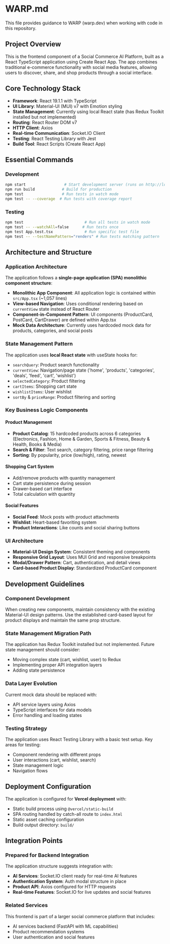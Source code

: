 # WARP.md

This file provides guidance to WARP (warp.dev) when working with code in this repository.

## Project Overview

This is the frontend component of a Social Commerce AI Platform, built as a React TypeScript application using Create React App. The app combines traditional e-commerce functionality with social media features, allowing users to discover, share, and shop products through a social interface.

## Core Technology Stack

- **Framework**: React 19.1.1 with TypeScript
- **UI Library**: Material-UI (MUI) v7 with Emotion styling
- **State Management**: Currently using local React state (has Redux Toolkit installed but not implemented)
- **Routing**: React Router DOM v7
- **HTTP Client**: Axios
- **Real-time Communication**: Socket.IO Client
- **Testing**: React Testing Library with Jest
- **Build Tool**: React Scripts (Create React App)

## Essential Commands

### Development
```bash
npm start                 # Start development server (runs on http://localhost:3000)
npm run build            # Build for production
npm test                 # Run tests in watch mode
npm test -- --coverage  # Run tests with coverage report
```

### Testing
```bash
npm test                           # Run all tests in watch mode
npm test -- --watchAll=false      # Run tests once
npm test App.test.tsx              # Run specific test file
npm test -- --testNamePattern="renders" # Run tests matching pattern
```

## Architecture and Structure

### Application Architecture
The application follows a **single-page application (SPA) monolithic component structure**:

- **Monolithic App Component**: All application logic is contained within `src/App.tsx` (~1,057 lines)
- **View-based Navigation**: Uses conditional rendering based on `currentView` state instead of React Router
- **Component-in-Component Pattern**: UI components (ProductCard, PostCard, CartDrawer) are defined within App.tsx
- **Mock Data Architecture**: Currently uses hardcoded mock data for products, categories, and social posts

### State Management Pattern
The application uses **local React state** with useState hooks for:
- `searchQuery`: Product search functionality
- `currentView`: Navigation/page state ('home', 'products', 'categories', 'deals', 'feed', 'cart', 'wishlist')
- `selectedCategory`: Product filtering
- `cartItems`: Shopping cart state
- `wishlistItems`: User wishlist
- `sortBy` & `priceRange`: Product filtering and sorting

### Key Business Logic Components

#### Product Management
- **Product Catalog**: 15 hardcoded products across 6 categories (Electronics, Fashion, Home & Garden, Sports & Fitness, Beauty & Health, Books & Media)
- **Search & Filter**: Text search, category filtering, price range filtering
- **Sorting**: By popularity, price (low/high), rating, newest

#### Shopping Cart System
- Add/remove products with quantity management
- Cart state persistence during session
- Drawer-based cart interface
- Total calculation with quantity

#### Social Features
- **Social Feed**: Mock posts with product attachments
- **Wishlist**: Heart-based favoriting system
- **Product Interactions**: Like counts and social sharing buttons

### UI Architecture
- **Material-UI Design System**: Consistent theming and components
- **Responsive Grid Layout**: Uses MUI Grid and responsive breakpoints
- **Modal/Drawer Pattern**: Cart, authentication, and detail views
- **Card-based Product Display**: Standardized ProductCard component

## Development Guidelines

### Component Development
When creating new components, maintain consistency with the existing Material-UI design patterns. Use the established card-based layout for product displays and maintain the same prop structure.

### State Management Migration Path
The application has Redux Toolkit installed but not implemented. Future state management should consider:
- Moving complex state (cart, wishlist, user) to Redux
- Implementing proper API integration layers
- Adding state persistence

### Data Layer Evolution
Current mock data should be replaced with:
- API service layers using Axios
- TypeScript interfaces for data models
- Error handling and loading states

### Testing Strategy
The application uses React Testing Library with a basic test setup. Key areas for testing:
- Component rendering with different props
- User interactions (cart, wishlist, search)
- State management logic
- Navigation flows

## Deployment Configuration

The application is configured for **Vercel deployment** with:
- Static build process using `@vercel/static-build`
- SPA routing handled by catch-all route to `index.html`
- Static asset caching configuration
- Build output directory: `build/`

## Integration Points

### Prepared for Backend Integration
The application structure suggests integration with:
- **AI Services**: Socket.IO client ready for real-time AI features
- **Authentication System**: Auth modal structure in place
- **Product API**: Axios configured for HTTP requests
- **Real-time Features**: Socket.IO for live updates and social features

### Related Services
This frontend is part of a larger social commerce platform that includes:
- AI services backend (FastAPI with ML capabilities)
- Product recommendation systems
- User authentication and social features